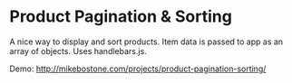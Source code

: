# Product Pagination & Sorting
A nice way to display and sort products. Item data is passed to app as an array of objects. Uses handlebars.js.

Demo: http://mikebostone.com/projects/product-pagination-sorting/

